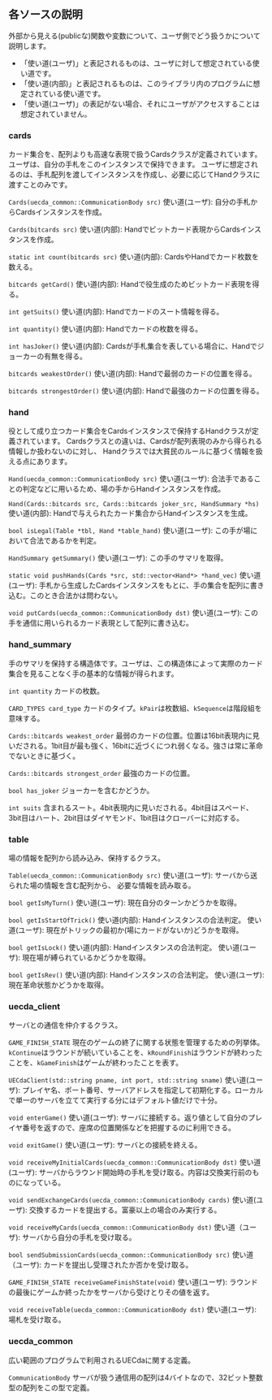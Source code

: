 ## 各ソースの説明
外部から見える(publicな)関数や変数について、ユーザ側でどう扱うかについて説明します。

- 「使い道(ユーザ)」と表記されるものは、ユーザに対して想定されている使い道です。
- 「使い道(内部)」と表記されるものは、このライブラリ内のプログラムに想定されている使い道です。
- 「使い道(ユーザ)」の表記がない場合、それにユーザがアクセスすることは想定されていません。

### cards
カード集合を、配列よりも高速な表現で扱うCardsクラスが定義されています。
ユーザは、自分の手札をこのインスタンスで保持できます。
ユーザに想定されるのは、手札配列を渡してインスタンスを作成し、必要に応じてHandクラスに渡すことのみです。

`Cards(uecda_common::CommunicationBody src)`
使い道(ユーザ): 自分の手札からCardsインスタンスを作成。

`Cards(bitcards src)`
使い道(内部): Handでビットカード表現からCardsインスタンスを作成。

`static int count(bitcards src)`
使い道(内部): CardsやHandでカード枚数を数える。

`bitcards getCard()`
使い道(内部): Handで役生成のためビットカード表現を得る。

`int getSuits()`
使い道(内部): Handでカードのスート情報を得る。

`int quantity()`
使い道(内部): Handでカードの枚数を得る。

`int hasJoker()`
使い道(内部): Cardsが手札集合を表している場合に、Handでジョーカーの有無を得る。

`bitcards weakestOrder()`
使い道(内部): Handで最弱のカードの位置を得る。

`bitcards strongestOrder()`
使い道(内部): Handで最強のカードの位置を得る。

### hand
役として成り立つカード集合をCardsインスタンスで保持するHandクラスが定義されています。
Cardsクラスとの違いは、Cardsが配列表現のみから得られる情報しか扱わないのに対し、
Handクラスでは大貧民のルールに基づく情報を扱える点にあります。

`Hand(uecda_common::CommunicationBody src)`
使い道(ユーザ): 合法手であることの判定などに用いるため、場の手からHandインスタンスを作成。

`Hand(Cards::bitcards src, Cards::bitcards joker_src, HandSummary *hs)`
使い道(内部): Handで与えられたカード集合からHandインスタンスを生成。

`bool isLegal(Table *tbl, Hand *table_hand)`
使い道(ユーザ): この手が場において合法であるかを判定。

`HandSummary getSummary()`
使い道(ユーザ): この手のサマリを取得。

`static void pushHands(Cards *src, std::vector<Hand*> *hand_vec)`
使い道(ユーザ): 手札から生成したCardsインスタンスをもとに、手の集合を配列に書き込む。このとき合法かは問わない。

`void putCards(uecda_common::CommunicationBody dst)`
使い道(ユーザ): この手を通信に用いられるカード表現として配列に書き込む。

### hand_summary
手のサマリを保持する構造体です。ユーザは、この構造体によって実際のカード集合を見ることなく手の基本的な情報が得られます。

`int quantity`
カードの枚数。

`CARD_TYPES card_type`
カードのタイプ。`kPair`は枚数組、`kSequence`は階段組を意味する。

`Cards::bitcards weakest_order`
最弱のカードの位置。位置は16bit表現内に見いだされる。1bit目が最も強く、16bitに近づくにつれ弱くなる。強さは常に革命でないときに基づく。

`Cards::bitcards strongest_order`
最強のカードの位置。

`bool has_joker`
ジョーカーを含むかどうか。

`int suits`
含まれるスート。4bit表現内に見いだされる。4bit目はスペード、3bit目はハート、2bit目はダイヤモンド、1bit目はクローバーに対応する。

### table
場の情報を配列から読み込み、保持するクラス。

`Table(uecda_common::CommunicationBody src)`
使い道(ユーザ): サーバから送られた場の情報を含む配列から、
必要な情報を読み取る。

`bool getIsMyTurn()`
使い道(ユーザ): 現在自分のターンかどうかを取得。

`bool getIsStartOfTrick()`
使い道(内部): Handインスタンスの合法判定。
使い道(ユーザ): 現在がトリックの最初か(場にカードがないか)どうかを取得。

`bool getIsLock()`
使い道(内部): Handインスタンスの合法判定。
使い道(ユーザ): 現在場が縛られているかどうかを取得。

`bool getIsRev()`
使い道(内部): Handインスタンスの合法判定。
使い道(ユーザ): 現在革命状態かどうかを取得。

### uecda_client
サーバとの通信を仲介するクラス。

`GAME_FINISH_STATE`
現在のゲームの終了に関する状態を管理するための列挙体。
`kContinue`はラウンドが続いていることを、`kRoundFinish`はラウンドが終わったことを、`kGameFinish`はゲームが終わったことを表す。

`UECdaClient(std::string pname, int port, std::string sname)`
使い道(ユーザ): プレイヤ名、ポート番号、サーバアドレスを指定して初期化する。ローカルで単一のサーバを立てて実行する分にはデフォルト値だけで十分。

`void enterGame()`
使い道(ユーザ): サーバに接続する。返り値として自分のプレイヤ番号を返すので、座席の位置関係などを把握するのに利用できる。

`void exitGame()`
使い道(ユーザ): サーバとの接続を終える。

`void receiveMyInitialCards(uecda_common::CommunicationBody dst)`
使い道(ユーザ): サーバからラウンド開始時の手札を受け取る。内容は交換実行前のものになっている。

`void sendExchangeCards(uecda_common::CommunicationBody cards)`
使い道(ユーザ): 交換するカードを提出する。富豪以上の場合のみ実行する。

`void receiveMyCards(uecda_common::CommunicationBody dst)`
使い道（ユーザ): サーバから自分の手札を受け取る。

`bool sendSubmissionCards(uecda_common::CommunicationBody src)`
使い道（ユーザ): カードを提出し受理されたか否かを受け取る。

`GAME_FINISH_STATE receiveGameFinishState(void)`
使い道(ユーザ): ラウンドの最後にゲームか終ったかをサーバから受けとりその値を返す。

`void receiveTable(uecda_common::CommunicationBody dst)`
使い道(ユーザ): 場札を受け取る。

### uecda_common
広い範囲のプログラムで利用されるUECdaに関する定義。

`CommunicationBody`
サーバが扱う通信用の配列は4バイトなので、32ビット整数型の配列をこの型で定義。

